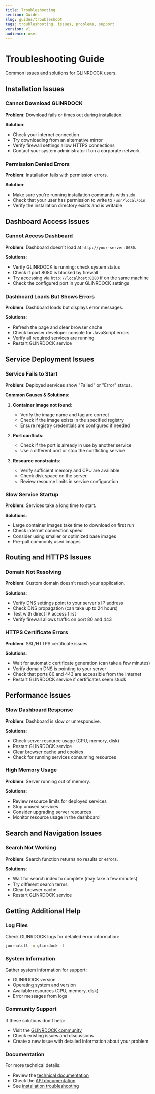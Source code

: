 ```yaml
---
title: Troubleshooting
section: Guides
slug: guides/troubleshoot
tags: troubleshooting, issues, problems, support
version: v1
audience: user
---
```


# Troubleshooting Guide

Common issues and solutions for GLINRDOCK users.

## Installation Issues

### Cannot Download GLINRDOCK

**Problem**: Download fails or times out during installation.

**Solution**:
- Check your internet connection
- Try downloading from an alternative mirror
- Verify firewall settings allow HTTPS connections
- Contact your system administrator if on a corporate network

### Permission Denied Errors

**Problem**: Installation fails with permission errors.

**Solution**:
- Make sure you're running installation commands with `sudo`
- Check that your user has permission to write to `/usr/local/bin`
- Verify the installation directory exists and is writable

## Dashboard Access Issues

### Cannot Access Dashboard

**Problem**: Dashboard doesn't load at `http://your-server:8080`.

**Solutions**:
- Verify GLINRDOCK is running: check system status
- Check if port 8080 is blocked by firewall
- Try accessing via `http://localhost:8080` if on the same machine
- Check the configured port in your GLINRDOCK settings

### Dashboard Loads But Shows Errors

**Problem**: Dashboard loads but displays error messages.

**Solutions**:
- Refresh the page and clear browser cache
- Check browser developer console for JavaScript errors
- Verify all required services are running
- Restart GLINRDOCK service

## Service Deployment Issues

### Service Fails to Start

**Problem**: Deployed services show "Failed" or "Error" status.

**Common Causes & Solutions**:

1. **Container image not found**:
   - Verify the image name and tag are correct
   - Check if the image exists in the specified registry
   - Ensure registry credentials are configured if needed

2. **Port conflicts**:
   - Check if the port is already in use by another service
   - Use a different port or stop the conflicting service

3. **Resource constraints**:
   - Verify sufficient memory and CPU are available
   - Check disk space on the server
   - Review resource limits in service configuration

### Slow Service Startup

**Problem**: Services take a long time to start.

**Solutions**:
- Large container images take time to download on first run
- Check internet connection speed
- Consider using smaller or optimized base images
- Pre-pull commonly used images

## Routing and HTTPS Issues

### Domain Not Resolving

**Problem**: Custom domain doesn't reach your application.

**Solutions**:
- Verify DNS settings point to your server's IP address
- Check DNS propagation (can take up to 24 hours)
- Test with direct IP access first
- Verify firewall allows traffic on port 80 and 443

### HTTPS Certificate Errors

**Problem**: SSL/HTTPS certificate issues.

**Solutions**:
- Wait for automatic certificate generation (can take a few minutes)
- Verify domain DNS is pointing to your server
- Check that ports 80 and 443 are accessible from the internet
- Restart GLINRDOCK service if certificates seem stuck

## Performance Issues

### Slow Dashboard Response

**Problem**: Dashboard is slow or unresponsive.

**Solutions**:
- Check server resource usage (CPU, memory, disk)
- Restart GLINRDOCK service
- Clear browser cache and cookies
- Check for running services consuming resources

### High Memory Usage

**Problem**: Server running out of memory.

**Solutions**:
- Review resource limits for deployed services
- Stop unused services
- Consider upgrading server resources
- Monitor resource usage in the dashboard

## Search and Navigation Issues

### Search Not Working

**Problem**: Search function returns no results or errors.

**Solutions**:
- Wait for search index to complete (may take a few minutes)
- Try different search terms
- Clear browser cache
- Restart GLINRDOCK service

## Getting Additional Help

### Log Files

Check GLINRDOCK logs for detailed error information:
```bash
journalctl -u glinrdock -f
```

### System Information

Gather system information for support:
- GLINRDOCK version
- Operating system and version
- Available resources (CPU, memory, disk)
- Error messages from logs

### Community Support

If these solutions don't help:
- Visit the [GLINRDOCK community](https://github.com/GLINCKER/glinrdock-release)
- Check existing issues and discussions
- Create a new issue with detailed information about your problem

### Documentation

For more technical details:
- Review the [technical documentation](../../docs/README.md)
- Check the [API documentation](../../docs/reference/API.md)
- See [installation troubleshooting](../../docs/guides/INSTALL.md)